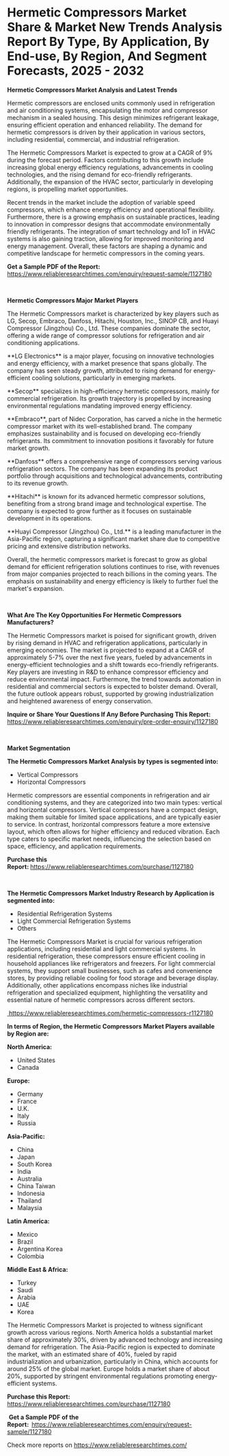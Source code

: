 <p><h1>Hermetic Compressors Market Share & Market New Trends Analysis Report By Type, By Application, By End-use, By Region, And Segment Forecasts, 2025 - 2032</h1></p><p><strong>Hermetic Compressors Market Analysis and Latest Trends</strong></p>
<p><p>Hermetic compressors are enclosed units commonly used in refrigeration and air conditioning systems, encapsulating the motor and compressor mechanism in a sealed housing. This design minimizes refrigerant leakage, ensuring efficient operation and enhanced reliability. The demand for hermetic compressors is driven by their application in various sectors, including residential, commercial, and industrial refrigeration.</p><p>The Hermetic Compressors Market is expected to grow at a CAGR of 9% during the forecast period. Factors contributing to this growth include increasing global energy efficiency regulations, advancements in cooling technologies, and the rising demand for eco-friendly refrigerants. Additionally, the expansion of the HVAC sector, particularly in developing regions, is propelling market opportunities. </p><p>Recent trends in the market include the adoption of variable speed compressors, which enhance energy efficiency and operational flexibility. Furthermore, there is a growing emphasis on sustainable practices, leading to innovation in compressor designs that accommodate environmentally friendly refrigerants. The integration of smart technology and IoT in HVAC systems is also gaining traction, allowing for improved monitoring and energy management. Overall, these factors are shaping a dynamic and competitive landscape for hermetic compressors in the coming years.</p></p>
<p><strong>Get a Sample PDF of the Report:&nbsp;</strong> <a href="https://www.reliableresearchtimes.com/enquiry/request-sample/1127180?utm_campaign=2937&utm_medium=2&utm_source=Github&utm_content=ia&utm_term=10042025&utm_id=hermetic-compressors">https://www.reliableresearchtimes.com/enquiry/request-sample/1127180</a></p>
<p>&nbsp;</p>
<p><strong>Hermetic Compressors Major Market Players</strong></p>
<p><p>The Hermetic Compressors market is characterized by key players such as LG, Secop, Embraco, Danfoss, Hitachi, Houston, Inc., SINOP CB, and Huayi Compressor (Jingzhou) Co., Ltd. These companies dominate the sector, offering a wide range of compressor solutions for refrigeration and air conditioning applications.</p><p>**LG Electronics** is a major player, focusing on innovative technologies and energy efficiency, with a market presence that spans globally. The company has seen steady growth, attributed to rising demand for energy-efficient cooling solutions, particularly in emerging markets. </p><p>**Secop** specializes in high-efficiency hermetic compressors, mainly for commercial refrigeration. Its growth trajectory is propelled by increasing environmental regulations mandating improved energy efficiency.</p><p>**Embraco**, part of Nidec Corporation, has carved a niche in the hermetic compressor market with its well-established brand. The company emphasizes sustainability and is focused on developing eco-friendly refrigerants. Its commitment to innovation positions it favorably for future market growth.</p><p>**Danfoss** offers a comprehensive range of compressors serving various refrigeration sectors. The company has been expanding its product portfolio through acquisitions and technological advancements, contributing to its revenue growth.</p><p>**Hitachi** is known for its advanced hermetic compressor solutions, benefiting from a strong brand image and technological expertise. The company is expected to grow further as it focuses on sustainable development in its operations.</p><p>**Huayi Compressor (Jingzhou) Co., Ltd.** is a leading manufacturer in the Asia-Pacific region, capturing a significant market share due to competitive pricing and extensive distribution networks.</p><p>Overall, the hermetic compressors market is forecast to grow as global demand for efficient refrigeration solutions continues to rise, with revenues from major companies projected to reach billions in the coming years. The emphasis on sustainability and energy efficiency is likely to further fuel the market's expansion.</p></p>
<p>&nbsp;</p>
<p><strong>What Are The Key Opportunities For Hermetic Compressors Manufacturers?</strong></p>
<p><p>The Hermetic Compressors market is poised for significant growth, driven by rising demand in HVAC and refrigeration applications, particularly in emerging economies. The market is projected to expand at a CAGR of approximately 5-7% over the next five years, fueled by advancements in energy-efficient technologies and a shift towards eco-friendly refrigerants. Key players are investing in R&D to enhance compressor efficiency and reduce environmental impact. Furthermore, the trend towards automation in residential and commercial sectors is expected to bolster demand. Overall, the future outlook appears robust, supported by growing industrialization and heightened awareness of energy conservation.</p></p>
<p><strong>Inquire or Share Your Questions If Any Before Purchasing This Report:</strong> <a href="https://www.reliableresearchtimes.com/enquiry/pre-order-enquiry/1127180?utm_campaign=2937&utm_medium=2&utm_source=Github&utm_content=ia&utm_term=10042025&utm_id=hermetic-compressors">https://www.reliableresearchtimes.com/enquiry/pre-order-enquiry/1127180</a></p>
<p>&nbsp;</p>
<p><strong>Market Segmentation</strong></p>
<p><strong>The Hermetic Compressors Market Analysis by types is segmented into:</strong></p>
<p><ul><li>Vertical Compressors</li><li>Horizontal Compressors</li></ul></p>
<p><p>Hermetic compressors are essential components in refrigeration and air conditioning systems, and they are categorized into two main types: vertical and horizontal compressors. Vertical compressors have a compact design, making them suitable for limited space applications, and are typically easier to service. In contrast, horizontal compressors feature a more extensive layout, which often allows for higher efficiency and reduced vibration. Each type caters to specific market needs, influencing the selection based on space, efficiency, and application requirements.</p></p>
<p><strong>Purchase this Report:&nbsp;</strong><a href="https://www.reliableresearchtimes.com/purchase/1127180?utm_campaign=2937&utm_medium=2&utm_source=Github&utm_content=ia&utm_term=10042025&utm_id=hermetic-compressors">https://www.reliableresearchtimes.com/purchase/1127180</a></p>
<p>&nbsp;</p>
<p><strong>The Hermetic Compressors Market Industry Research by Application is segmented into:</strong></p>
<p><ul><li>Residential Refrigeration Systems</li><li>Light Commercial Refrigeration Systems</li><li>Others</li></ul></p>
<p><p>The Hermetic Compressors Market is crucial for various refrigeration applications, including residential and light commercial systems. In residential refrigeration, these compressors ensure efficient cooling in household appliances like refrigerators and freezers. For light commercial systems, they support small businesses, such as cafes and convenience stores, by providing reliable cooling for food storage and beverage display. Additionally, other applications encompass niches like industrial refrigeration and specialized equipment, highlighting the versatility and essential nature of hermetic compressors across different sectors.</p></p>
<p><a href="https://www.reliableresearchtimes.com/hermetic-compressors-r1127180?utm_campaign=2937&utm_medium=2&utm_source=Github&utm_content=ia&utm_term=10042025&utm_id=hermetic-compressors">&nbsp;https://www.reliableresearchtimes.com/hermetic-compressors-r1127180</a></p>
<p><strong>In terms of Region, the Hermetic Compressors Market Players available by Region are:</strong></p>
<p>
    <p> <strong> North America: </strong>
        <ul>
            <li>United States</li>
            <li>Canada</li>
        </ul>
        </p> 
    <p> <strong> Europe: </strong>
        <ul>
            <li>Germany</li>
            <li>France</li>
            <li>U.K.</li>
            <li>Italy</li>
            <li>Russia</li>
        </ul>
        </p> 
    <p> <strong> Asia-Pacific: </strong>
        <ul>
            <li>China</li>
            <li>Japan</li>
            <li>South Korea</li>
            <li>India</li>
            <li>Australia</li>
            <li>China Taiwan</li>
            <li>Indonesia</li>
            <li>Thailand</li>
            <li>Malaysia</li>
        </ul>
        </p> 
    <p> <strong> Latin America: </strong>
        <ul>
            <li>Mexico</li>
            <li>Brazil</li>
            <li>Argentina Korea</li>
            <li>Colombia</li>
        </ul>
        </p> 
    <p> <strong> Middle East & Africa: </strong>
        <ul>
            <li>Turkey</li>
            <li>Saudi</li>
            <li>Arabia</li>
            <li>UAE</li>
            <li>Korea</li>
        </ul>
    </p>
    </p>
<p><p>The Hermetic Compressors Market is projected to witness significant growth across various regions. North America holds a substantial market share of approximately 30%, driven by advanced technology and increasing demand for refrigeration. The Asia-Pacific region is expected to dominate the market, with an estimated share of 40%, fueled by rapid industrialization and urbanization, particularly in China, which accounts for around 25% of the global market. Europe holds a market share of about 20%, supported by stringent environmental regulations promoting energy-efficient systems.</p></p>
<p><strong>Purchase this Report: </strong><a href="https://www.reliableresearchtimes.com/purchase/1127180?utm_campaign=2937&utm_medium=2&utm_source=Github&utm_content=ia&utm_term=10042025&utm_id=hermetic-compressors">https://www.reliableresearchtimes.com/purchase/1127180</a></p>
<p>&nbsp;<strong>Get a Sample PDF of the Report:&nbsp;&nbsp;</strong><a href="https://www.reliableresearchtimes.com/enquiry/request-sample/1127180?utm_campaign=2937&utm_medium=2&utm_source=Github&utm_content=ia&utm_term=10042025&utm_id=hermetic-compressors">https://www.reliableresearchtimes.com/enquiry/request-sample/1127180</a></p>
<p><strong></strong></p>
<p>Check more reports on <a href="https://www.reliableresearchtimes.com/?utm_campaign=2937&utm_medium=2&utm_source=Github&utm_content=ia&utm_term=10042025&utm_id=hermetic-compressors">https://www.reliableresearchtimes.com/</a></p>